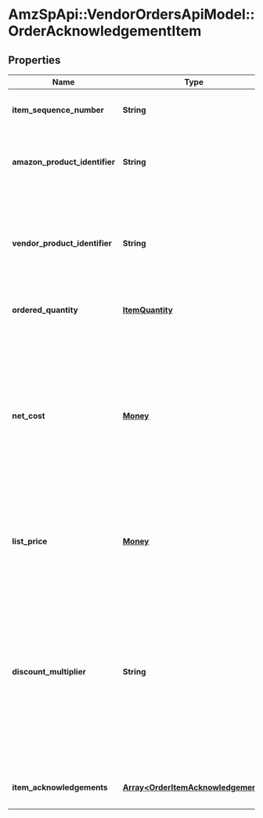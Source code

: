 # AmzSpApi::VendorOrdersApiModel::OrderAcknowledgementItem

## Properties
Name | Type | Description | Notes
------------ | ------------- | ------------- | -------------
**item_sequence_number** | **String** | Line item sequence number for the item. | [optional] 
**amazon_product_identifier** | **String** | Amazon Standard Identification Number (ASIN) of an item. | [optional] 
**vendor_product_identifier** | **String** | The vendor selected product identification of the item. Should be the same as was sent in the purchase order. | [optional] 
**ordered_quantity** | [**ItemQuantity**](ItemQuantity.md) | The quantity of this item ordered. | 
**net_cost** | [**Money**](Money.md) | The cost to Amazon, which should match the cost on the invoice. This is a required field. If this is left blank the file will reject in Amazon systems. Price information should not be zero or negative. Indicates a net unit price. | [optional] 
**list_price** | [**Money**](Money.md) | The list price. This is required only if a vendor sells books with a list price. | [optional] 
**discount_multiplier** | **String** | The discount multiplier that should be applied to the price if a vendor sells books with a list price. This is a multiplier factor to arrive at a final discounted price. A multiplier of .90 would be the factor if a 10% discount is given. | [optional] 
**item_acknowledgements** | [**Array&lt;OrderItemAcknowledgement&gt;**](OrderItemAcknowledgement.md) | This is used to indicate acknowledged quantity. | 


